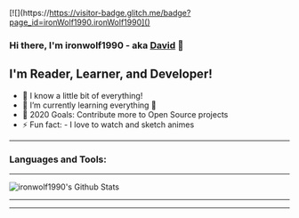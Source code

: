 
[![](https://https://visitor-badge.glitch.me/badge?page_id=ironWolf1990.ironWolf1990]()

### Hi there, I'm ironwolf1990 - aka [David][website] 👋 

## I'm Reader, Learner, and Developer!
- 🔭 I know a little bit of everything!
- 🌱 I’m currently learning everything 🤣
- 🥅 2020 Goals: Contribute more to Open Source projects
- ⚡ Fun fact: - I love to watch and sketch animes

---

### Languages and Tools:

---

<img align="centre" alt="ironwolf1990's Github Stats" src="https://github-readme-stats.vercel.app/api?username=ironwolf1990&show_icons=true&theme=monokai&hide_border=true" />

---

<!-- [![Top Langs](https://github-readme-stats.vercel.app/api/top-langs/?username=ironwolf1990&hide=javascript,html)](https://github.com/ironwolf1990/github-readme-stats) -->

---

[website]: https://anshdaviddev.com/
[youtube]: https://www.youtube.com/channel/UC8SEKa2qg_vnxo-7AoKMA1w?view_as=subscriber
[instagram]: ...
[linkedin]: https://www.linkedin.com/in/ansh-david-071b0354/
